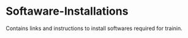 # Softaware-Installations
Contains links and instructions to install softwares required for trainin.
